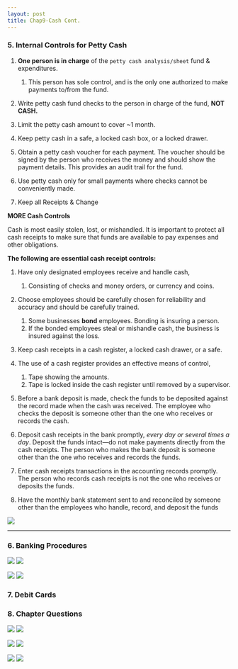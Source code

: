 ```yaml
---
layout: post
title: Chap9-Cash Cont.
---
```



### 5. Internal Controls for Petty Cash  


1. **One person is in charge** of the `petty cash analysis/sheet` fund & expenditures.
   1. This person has sole control, and is the only one authorized to make payments to/from the fund.   

2. Write petty cash fund checks to the person in charge of the fund, **NOT CASH.**   

3. Limit the petty cash amount to cover ~1 month.

4. Keep petty cash in a safe, a locked cash box, or a locked drawer.

5. Obtain a petty cash voucher for each payment. The voucher should be signed by the person who receives the money and should show the payment details. This provides an audit trail for the fund.

6. Use petty cash only for small payments where checks cannot be conveniently made.

7. Keep all Receipts & Change
   

**MORE Cash Controls**

Cash is most easily stolen, lost, or mishandled. It is important to protect all cash receipts to make sure that funds are available to pay expenses and other obligations. 

**The following are essential cash receipt controls:**

1. Have only designated employees receive and handle cash,
   1. Consisting of checks and money orders, or currency and coins. 

2. Choose employees should be carefully chosen for reliability and accuracy and should be carefully trained.
   1. Some businesses **bond** employees. Bonding is insuring a person.
   2. If the bonded employees steal or mishandle cash, the business is insured against the loss.

3. Keep cash receipts in a cash register, a locked cash drawer, or a safe.

4. The use of a cash register provides an effective means of control, 
   1. Tape showing the amounts. 
   2. Tape is locked inside the cash register until removed by a supervisor.

5. Before a bank deposit is made, check the funds to be deposited against the record made when the cash was received. The employee who checks the deposit is someone other than the one who receives or records the cash.

6. Deposit cash receipts in the bank promptly, *every day or several times a day*. Deposit the funds intact—do not make payments directly from the cash receipts. The person who makes the bank deposit is someone other than the one who receives and records the funds.

7. Enter cash receipts transactions in the accounting records promptly. The person who records cash receipts is not the one who receives or deposits the funds.

8. Have the monthly bank statement sent to and reconciled by someone other than the employees who handle, record, and deposit the funds

![](/bookkeeping/assets/mc-graw-accounting-course/chap9.cash/15.control.of.cash.png)

---

### 6. Banking Procedures

![](/bookkeeping/assets/mc-graw-accounting-course/chap9.cash/18.check.stub.example.png)
![](/bookkeeping/assets/mc-graw-accounting-course/chap9.cash/19.restrictive.endorsements.png)


![](/bookkeeping/assets/mc-graw-accounting-course/chap9.cash/20.post.dated.chjecks.png)
![](/bookkeeping/assets/mc-graw-accounting-course/chap9.cash/21.errors.in.reconcilation.png)


### 7. Debit Cards



### 8. Chapter Questions


![](/bookkeeping/assets/mc-graw-accounting-course/chap9.cash/30.section1.questions.png)
![](/bookkeeping/assets/mc-graw-accounting-course/chap9.cash/31.section1a.questions.png)

![](/bookkeeping/assets/mc-graw-accounting-course/chap9.cash/16.section2.q.png)
![](/bookkeeping/assets/mc-graw-accounting-course/chap9.cash/17.section2.q.png)

![](/bookkeeping/assets/mc-graw-accounting-course/chap9.cash/27.section3a.q.png)
![](/bookkeeping/assets/mc-graw-accounting-course/chap9.cash/28.section3b.q.png)

